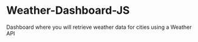 # Weather-Dashboard-JS
Dashboard where you will retrieve weather data for cities using a Weather API
